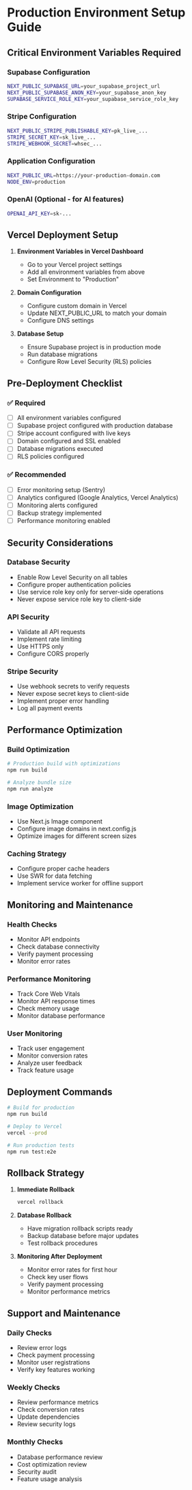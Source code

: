 # Production Environment Setup Guide

## Critical Environment Variables Required

### Supabase Configuration
```bash
NEXT_PUBLIC_SUPABASE_URL=your_supabase_project_url
NEXT_PUBLIC_SUPABASE_ANON_KEY=your_supabase_anon_key
SUPABASE_SERVICE_ROLE_KEY=your_supabase_service_role_key
```

### Stripe Configuration
```bash
NEXT_PUBLIC_STRIPE_PUBLISHABLE_KEY=pk_live_...
STRIPE_SECRET_KEY=sk_live_...
STRIPE_WEBHOOK_SECRET=whsec_...
```

### Application Configuration
```bash
NEXT_PUBLIC_URL=https://your-production-domain.com
NODE_ENV=production
```

### OpenAI (Optional - for AI features)
```bash
OPENAI_API_KEY=sk-...
```

## Vercel Deployment Setup

1. **Environment Variables in Vercel Dashboard**
   - Go to your Vercel project settings
   - Add all environment variables from above
   - Set Environment to "Production"

2. **Domain Configuration**
   - Configure custom domain in Vercel
   - Update NEXT_PUBLIC_URL to match your domain
   - Configure DNS settings

3. **Database Setup**
   - Ensure Supabase project is in production mode
   - Run database migrations
   - Configure Row Level Security (RLS) policies

## Pre-Deployment Checklist

### ✅ Required
- [ ] All environment variables configured
- [ ] Supabase project configured with production database
- [ ] Stripe account configured with live keys
- [ ] Domain configured and SSL enabled
- [ ] Database migrations executed
- [ ] RLS policies configured

### ✅ Recommended
- [ ] Error monitoring setup (Sentry)
- [ ] Analytics configured (Google Analytics, Vercel Analytics)
- [ ] Monitoring alerts configured
- [ ] Backup strategy implemented
- [ ] Performance monitoring enabled

## Security Considerations

### Database Security
- Enable Row Level Security on all tables
- Configure proper authentication policies
- Use service role key only for server-side operations
- Never expose service role key to client-side

### API Security
- Validate all API requests
- Implement rate limiting
- Use HTTPS only
- Configure CORS properly

### Stripe Security
- Use webhook secrets to verify requests
- Never expose secret keys to client-side
- Implement proper error handling
- Log all payment events

## Performance Optimization

### Build Optimization
```bash
# Production build with optimizations
npm run build

# Analyze bundle size
npm run analyze
```

### Image Optimization
- Use Next.js Image component
- Configure image domains in next.config.js
- Optimize images for different screen sizes

### Caching Strategy
- Configure proper cache headers
- Use SWR for data fetching
- Implement service worker for offline support

## Monitoring and Maintenance

### Health Checks
- Monitor API endpoints
- Check database connectivity
- Verify payment processing
- Monitor error rates

### Performance Monitoring
- Track Core Web Vitals
- Monitor API response times
- Check memory usage
- Monitor database performance

### User Monitoring
- Track user engagement
- Monitor conversion rates
- Analyze user feedback
- Track feature usage

## Deployment Commands

```bash
# Build for production
npm run build

# Deploy to Vercel
vercel --prod

# Run production tests
npm run test:e2e
```

## Rollback Strategy

1. **Immediate Rollback**
   ```bash
   vercel rollback
   ```

2. **Database Rollback**
   - Have migration rollback scripts ready
   - Backup database before major updates
   - Test rollback procedures

3. **Monitoring After Deployment**
   - Monitor error rates for first hour
   - Check key user flows
   - Verify payment processing
   - Monitor performance metrics

## Support and Maintenance

### Daily Checks
- Review error logs
- Check payment processing
- Monitor user registrations
- Verify key features working

### Weekly Checks
- Review performance metrics
- Check conversion rates
- Update dependencies
- Review security logs

### Monthly Checks
- Database performance review
- Cost optimization review
- Security audit
- Feature usage analysis
